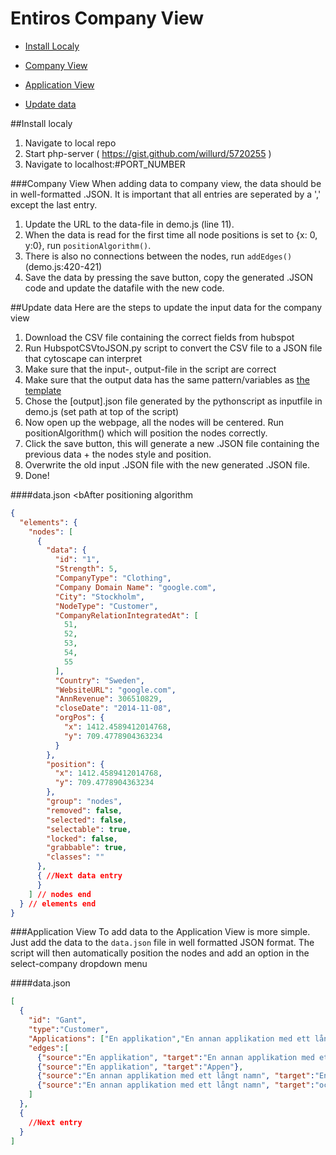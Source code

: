 # Entiros Company View
* <a href=#install-localy> Install Localy </a>
* <a href=#company-view> Company View </a>
* <a href=#application-view> Application View </a>

* <a href=#update-data> Update data </a>

##Install localy
1. Navigate to local repo
2. Start php-server ( https://gist.github.com/willurd/5720255 )
3. Navigate to localhost:#PORT_NUMBER


###Company View
When adding data to company view, the data should be in well-formatted .JSON. It is important that all entries are seperated by a ',' except the last entry.

1. Update the URL to the data-file in demo.js (line 11).
2. When the data is read for the first time all node positions is set to {x: 0, y:0}, run `positionAlgorithm()`.
3. There is also no connections between the nodes, run `addEdges()` (demo.js:420-421)
4. Save the data by pressing the save button, copy the generated .JSON code and update the datafile with the new code.

##Update data
Here are the steps to update the input data for the company view
1. Download the CSV file containing the correct fields from hubspot
2. Run HubspotCSVtoJSON.py script to convert the CSV file to a JSON file that cytoscape can interpret
3. Make sure that the input-, output-file in the script are correct
4. Make sure that the output data has the same pattern/variables as <a href=#data.json> the template </a>
5. Chose the [output].json file generated by the pythonscript as inputfile in demo.js (set path at top of the script)
6. Now open up the webpage, all the nodes will be centered. Run positionAlgorithm() which will position the nodes correctly.
7. Click the save button, this will generate a new .JSON file containing the previous data + the nodes style and position.
8. Overwrite the old input .JSON file with the new generated .JSON file.
9. Done!

####data.json
<bAfter positioning algorithm</b>
```JSON
{
  "elements": {
    "nodes": [
      {
        "data": {
          "id": "1",
          "Strength": 5,
          "CompanyType": "Clothing",
          "Company Domain Name": "google.com",
          "City": "Stockholm",
          "NodeType": "Customer",
          "CompanyRelationIntegratedAt": [
            51,
            52,
            53,
            54,
            55
          ],
          "Country": "Sweden",
          "WebsiteURL": "google.com",
          "AnnRevenue": 306510829,
          "closeDate": "2014-11-08",
          "orgPos": {
            "x": 1412.4589412014768,
            "y": 709.4778904363234
          }
        },
        "position": {
          "x": 1412.4589412014768,
          "y": 709.4778904363234
        },
        "group": "nodes",
        "removed": false,
        "selected": false,
        "selectable": true,
        "locked": false,
        "grabbable": true,
        "classes": ""
      },
      { //Next data entry
      }
    ] // nodes end 
  } // elements end
}
```

###Application View
To add data to the Application View is more simple.
Just add the data to the `data.json` file in well formatted JSON format.
The script will then automatically position the nodes and add an option in the select-company dropdown menu

####data.json 
```JSON
[
  {
    "id": "Gant",
    "type":"Customer",
    "Applications": ["En applikation","En annan applikation med ett långt namn","Appen","En till","och en sista"],
    "edges":[
      {"source":"En applikation", "target":"En annan applikation med ett långt namn"},
      {"source":"En applikation", "target":"Appen"},
      {"source":"En annan applikation med ett långt namn", "target":"En till"},
      {"source":"En annan applikation med ett långt namn", "target":"och en sista"}
    ]
  },
  {
    //Next entry
  }
]
```
